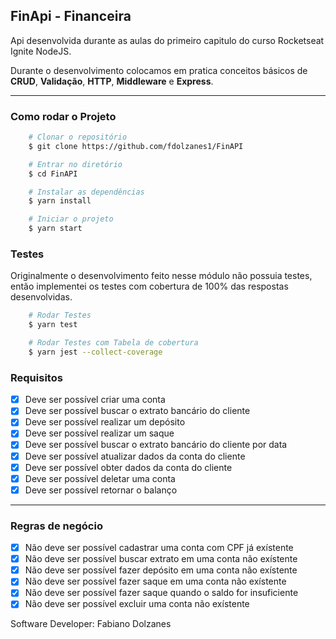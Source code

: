## FinApi - Financeira

Api desenvolvida durante as aulas do primeiro capitulo do curso Rocketseat Ignite NodeJS.

Durante o desenvolvimento colocamos em pratica conceitos básicos de **CRUD**, **Validação**, **HTTP**, **Middleware** e **Express**.

---

### Como rodar o Projeto
```bash
    # Clonar o repositório
    $ git clone https://github.com/fdolzanes1/FinAPI

    # Entrar no diretório
    $ cd FinAPI

    # Instalar as dependências
    $ yarn install

    # Iniciar o projeto
    $ yarn start
```

### Testes
Originalmente o desenvolvimento feito nesse módulo não possuia testes, então implementei os testes com cobertura de 100% das respostas desenvolvidas.

```bash
    # Rodar Testes
    $ yarn test

    # Rodar Testes com Tabela de cobertura
    $ yarn jest --collect-coverage
```

### Requisitos

- [x] Deve ser possível criar uma conta
- [x] Deve ser possível buscar o extrato bancário do cliente
- [x] Deve ser possível realizar um depósito
- [x] Deve ser possível realizar um saque
- [x] Deve ser possível buscar o extrato bancário do cliente por data
- [x] Deve ser possível atualizar dados da conta do cliente
- [x] Deve ser possível obter dados da conta do cliente
- [x] Deve ser possível deletar uma conta
- [x] Deve ser possível retornar o balanço

---

### Regras de negócio

- [x] Não deve ser possível cadastrar uma conta com CPF já exístente
- [x] Não deve ser possível buscar extrato em uma conta não exístente
- [x] Não deve ser possível fazer depósito em uma conta não exístente
- [x] Não deve ser possível fazer saque em uma conta não exístente
- [x] Não deve ser possível fazer saque quando o saldo for insuficiente
- [x] Não deve ser possível excluir uma conta não exístente

Software Developer: Fabiano Dolzanes